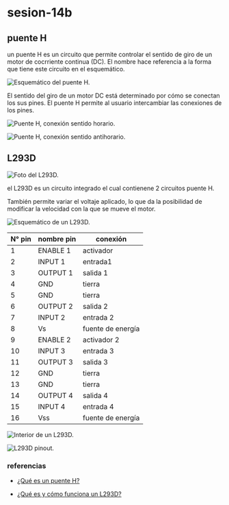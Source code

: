 # sesion-14b

## puente H

un puente H es un circuito que permite controlar el sentido de giro de un motor de cocrriente continua (DC). El nombre hace referencia a la forma que tiene este circuito en el esquemático.

![Esquemático del puente H.](./archivos/puenteH-sch.png)

El sentido del giro de un motor DC está determinado por cómo se conectan los sus pines. El puente H permite al usuario intercambiar las conexiones de los pines. 

![Puente H, conexión sentido horario.](./archivos/puenteH-ida.png)

![Puente H, conexión sentido antihorario.](./archivos/puenteH-vuelta.png)

## L293D

![Foto del L293D.](./archivos/L293D-foto.jpg)

el L293D es un circuito integrado el cual contienene 2 circuitos puente H. 

También permite variar el voltaje aplicado, lo que da la posibilidad de modificar la velocidad con la que se mueve el motor.

![Esquemático de un L293D.](./archivos/L293D-interior.png)

| N° pin | nombre pin | conexión          |
|--------|------------|-------------------|
| 1      | ENABLE 1   | activador         |
| 2      | INPUT 1    | entrada1          |
| 3      | OUTPUT 1   | salida 1          |
| 4      | GND        | tierra            |
| 5      | GND        | tierra            |
| 6      | OUTPUT 2   | salida 2          |
| 7      | INPUT 2    | entrada 2         |
| 8      | Vs         | fuente de energía |
| 9      | ENABLE 2   | activador 2       |
| 10     | INPUT 3    | entrada 3         |
| 11     | OUTPUT 3   | salida 3          |
| 12     | GND        | tierra            |
| 13     | GND        | tierra            |
| 14     | OUTPUT 4   | salida 4          |
| 15     | INPUT 4    | entrada 4         |
| 16     | Vss        | fuente de energía |

![Interior de un L293D.](./archivos/L293D-interior.jpg)

![L293D pinout.](./archivos/L293D-pinout.png)

### referencias 

- [¿Qué es un  puente H?](https://cursos.mcielectronics.cl/2022/08/05/que-es-un-puente-h/)

- [¿Qué es y cómo funciona un L293D?](https://laelectronica.com.gt/extras/que-es-y-como-funciona-un-l293d?srsltid=AfmBOoqK09YlgPemvpnaaUVLkNTlgKEqgoMLb7GTKGZiuBi6C0POxybe)
